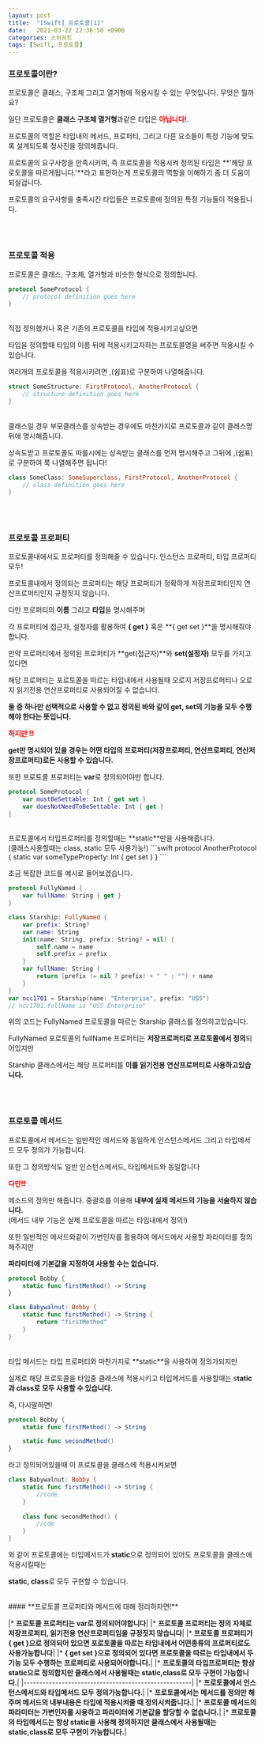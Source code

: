 ```yaml
---
layout: post
title:  "[Swift] 프로토콜[1]"
date:   2021-03-22 22:38:50 +0900
categories: 스위프트
tags: [Swift, 프로토콜]
---
```


### **프로토콜이란?**

프로토콜은 클래스, 구조체 그리고 열거형에 적용시킬 수 있는 무엇입니다. 무엇은 뭘까요?

일단 프로토콜은 **클래스 구조체 열거형**과같은 타입은 <span style="color:red">**아닙니다!**</span>. 

프로토콜의 역할은 타입내의 메서드, 프로퍼티, 그리고 다른 요소들이 특정 기능에 맞도록 설계되도록 청사진을 정의해줍니다. 

프로토콜의 요구사항을 만족시키며, 즉 프로토콜을 적용시켜 정의된 타입은 **'해당 프로토콜을 따르게됩니다.'**라고 표현하는게 프로토콜의 역할을 이해하기 좀 더 도움이 되실겁니다. 

프로토콜의 요구사항을 충족시킨 타입들은 프로토콜에 정의된 특정 기능들이 적용됩니다.

<br><br>
### **프로토콜 적용**


프로토콜은 클래스, 구조체, 열거형과 비슷한 형식으로 정의합니다.
```swift
protocol SomeProtocol {
    // protocol definition goes here
}
```

<br>
직접 정의했거나 혹은 기존의 프로토콜을 타입에 적용시키고싶으면 

타입을 정의할때 타입의 이름 뒤에 적용시키고자하는 프로토콜명을 써주면 적용시킬 수 있습니다. 

여러개의 프로토콜을 적용시키려면 ,(쉼표)로 구분하여 나열해줍니다.
```swift
struct SomeStructure: FirstProtocol, AnotherProtocol {
    // structure definition goes here
}
```

<br>
클래스일 경우 부모클래스를 상속받는 경우에도 마찬가지로 프로토콜과 같이 클래스명 뒤에 명시해줍니다.

상속도받고 프로토콜도 따를시에는 상속받는 클래스를 먼저 명시해주고 그뒤에 ,(쉼표)로 구분하여 쭉 나열해주면 됩니다!
```swift
class SomeClass: SomeSuperclass, FirstProtocol, AnotherProtocol {
    // class definition goes here
}
```


<br><br>
### **프로토콜 프로퍼티**

프로토콜내에서도 프로퍼티를 정의해줄 수 있습니다. 인스턴스 프로퍼티, 타입 프로퍼티 모두!

프로토콜내에서 정의되는 프로퍼티는 해당 프로퍼티가 정확하게 저장프로퍼티인지 연산프로퍼티인지 규정짓지 않습니다.

다만 프로퍼티의 **이름** 그리고 **타입**을 명시해주며 

각 프로퍼티에 접근자, 설정자를 활용하여 **{ get }** 혹은 **{ get set }**을 명시해줘야합니다.

만약 프로퍼티에서 정의된 프로퍼티가 **get(접근자)**와 **set(설정자)** 모두를 가지고 있다면 

해당 프로퍼티는 포로토콜을 따르는 타입내에서 사용될때 오로지 저장프로퍼티나 오로지 읽기전용 연산프로퍼티로 사용되어질 수 없습니다.

**둘 중 하나만 선택적으로 사용할 수 없고 정의된 바와 같이 get, set의 기능을 모두 수행해야 한다는 뜻입니다.**

<span style="color:red">**하지만 !!**</span> 

**get만 명시되어 있을 경우는 어떤 타입의 프로퍼티(저장프로퍼티, 연산프로퍼티, 연산저장프로퍼티)로든 사용할 수 있습니다.**

또한 프로토콜 프로퍼티는 **var**로 정의되어야만 합니다.
```swift
protocol SomeProtocol {
    var mustBeSettable: Int { get set }
    var doesNotNeedToBeSettable: Int { get }
}
```

<br>
프로토콜에서 타입프로퍼티를 정의할때는 **static**만을 사용해줍니다.<br>
(클래스사용할때는 class, static 모두 사용가능!)
```swift
protocol AnotherProtocol {
    static var someTypeProperty: Int { get set }
}
```

조금 복잡한 코드를 예시로 들어보겠습니다.
<br>

```swift
protocol FullyNamed {
    var fullName: String { get }
}

class Starship: FullyNamed {
    var prefix: String?
    var name: String
    init(name: String, prefix: String? = nil) {
        self.name = name
        self.prefix = prefix
    }
    var fullName: String {
        return (prefix != nil ? prefix! + " " : "") + name
    }
}
var ncc1701 = Starship(name: "Enterprise", prefix: "USS")
// ncc1701.fullName is "USS Enterprise"
```

위의 코드는 FullyNamed 프로토콜을 따르는 Starship 클래스를 정의하고있습니다. 

FullyNamed 포로토콜의 fullName 프로퍼티는 **저장프로퍼티로 프로토콜에서 정의**되어있지만

Starship 클래스에서는 해당 프로퍼티를 **이를 읽기전용 연산프로퍼티로 사용하고있습니다.**

<br><br>
### **프로토콜 메서드**

프로토콜에서 메서드는 일반적인 메서드와 동일하게 인스턴스메서드 그리고 타입메서드 모두 정의가 가능합니다.

또한 그 정의방식도 일반 인스턴스메서드, 타입메서드와 동일합니다

<span style="color:red">**다만!!**</span>

메소드의 정의만 해줍니다. 중괄호를 이용해 **내부에 실제 메서드의 기능을 서술하지 않습니다.**<br>
(메서드 내부 기능은 실제 프로토콜을 따르는 타입내에서 정의!)

또한 일반적인 메서드와같이 가변인자를 활용하여 메서드에서 사용할 파라미터를 정의해주지만

**파라미터에 기본값을 지정하여 사용할 수는 없습니다.**
```swift
protocol Bobby {
    static func firstMethod() -> String 
}

class Babywalnut: Bobby {
    static func firstMethod() -> String {
        return "firstMethod"
    }
}
```

<br>
타입 메서드는 타입 프로퍼티와 마찬가지로 **static**을 사용하여 정의가되지만

실제로 해당 프로토콜을 타입중 클래스에 적용시키고 타입메서드를 사용할때는 s**tatic과 class로 모두 사용할 수 있습니다.**

즉, 다시말하면!
```swift
protocol Bobby {
    static func firstMethod() -> String

    static func secondMethod()
}
```
라고 정의되어있을때 이 프로토콜을 클래스에 적용시켜보면
```swift
class Babywalnut: Bobby {
    static func firstMethod() -> String {
        //code
    }
    
    class func secondMethod() {
        //cde
    }
}
```
와 같이 프로토콜에는 타입메서드가 **static**으로 정의되어 있어도 프로토콜을 클래스에 적용시킬때는 

**static, class**로 모두 구현할 수 있습니다.

<br>
#### **프로토콜 프로퍼티와 메서드에 대해 정리하자면!**

|* **프로토콜 프로퍼티는 var로 정의되어야합니다**|
|* **프로토콜 프로퍼티는 정의 자체로 저장프로퍼티, 읽기전용 연산프로퍼티임을 규정짓지 않습니다**|
|* **프로토콜 프로퍼티가 { get }으로 정의되어 있으면 포로토콜을 따르는 타입내에서 어떤종류의 프로퍼티로도 사용가능합니다**|
|* **{ get set }으로 정의되어 있다면 프로토콜을 따르는 타입내에서 두 기능 모두 수행하는 프로퍼티로 사용되어야합니다.**|
|* **프로토콜의 타입프로퍼티는 항상 static으로 정의합지만 클래스에서 사용될때는 static,class로 모두 구현이 가능합니다.**|
|-----------------------------------------------------|
|* **프로토콜에서 인스턴스메서드와 타입메서드 모두 정의가능합니다.**|
|* **프로토콜에서는 메서드를 정의만 해주며 메서드의 내부내용은 타입에 적용시켜줄 때 정의시켜줍니다.**|
|* **프로토콜 메서드의 파라미터는 가변인자를 사용하고 파라미터에 기본값을 할당할 수 없습니다.**|
|* **프로토콜의 타입메서드는 항상 static을 사용해 정의하지만 클래스에서 사용될때는 static,class로 모두 구현이 가능합니다.**|
